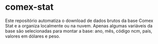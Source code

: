# comex-stat
Este repositório automatiza o download de dados brutos da base Comex Stat e a organiza localmente ou na nuvem. Apenas algumas variáveis da base são selecionadas para montar a base: ano, mês, código ncm, país, valores em dólares e peso.
